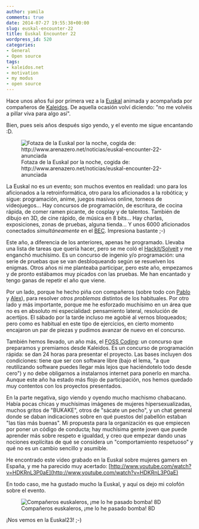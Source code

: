 ```yaml
---
author: yamila
comments: true
date: 2014-07-27 19:55:38+00:00
slug: euskal-encounter-22
title: Euskal Encounter 22
wordpress_id: 520
categories:
- General
- Open source
tags:
- kaleidos.net
- motivation
- my modus
- open source
---
```


Hace unos años fui por primera vez a la [Euskal](http://www.euskal.org/) animada y acompañada por compañeros de [Kaleidos](http://kaleidos.net). De aquella ocasión volví diciendo: "no me volvéis a pillar viva para algo así".

Bien, pues seis años después sigo yendo, y el evento me sigue encantando :D.
<figure>
  <img src="/images/2014/07/euskal-nigth.jpg"
       alt="Fotaza de la Euskal por la noche, cogida de: http://www.arenazero.net/noticias/euskal-encounter-22-anunciada" />
  <figcaption>Fotaza de la Euskal por la noche, cogida de: http://www.arenazero.net/noticias/euskal-encounter-22-anunciada</figcaption>
</figure>

<!-- more -->

La Euskal no es _un_ evento; son muchos eventos en realidad: uno para los aficionados a la retroinformática, otro para los aficionados a la robótica; y sigue: programación, anime, juegos masivos online, torneos de videojuegos... Hay concursos de programación, de escritura, de cocina rápida, de comer ramen picante, de cosplay y de talentos. También de dibujo en 3D, de cine rápido, de música en 8 bits... Hay charlas, exposiciones, zonas de pruebas, alguna tienda... Y unos 6000 aficionados conectados _simultáneamente_ en el [BEC](http://bilbaoexhibitioncentre.com/). Impresiona bastante ;-)

Este año, a diferencia de los anteriores, apenas he programado. Llevaba una lista de tareas que quería hacer, pero se me coló el [Hackit/Solveit](http://www.euskal.org/software-libre/hack-it-solve-it.html) y me enganchó muchísimo. Es un concurso de ingenio y/o programación: una serie de pruebas que se van desbloqueando según se resuelven los enigmas. Otros años ni me planteaba participar, pero este año, empezamos y de pronto estábamos muy picados con las pruebas. Me han encantado y tengo ganas de repetir el año que viene.

Por un lado, porque he hecho piña con compañeros (sobre todo con [Pablo](http://twitter.com/diacritica) y [Alex](http://twitter.com/lekum)), para resolver _otros problemas_ distintos de los habituales. Por otro lado y más importante, porque me he esforzado muchísimo en un área que no es en absoluto mi especialidad: pensamiento lateral, resolución de acertijos. El sábado por la tarde incluso me agobié al vernos bloqueados; pero como es habitual en este tipo de ejercicios, en cierto momento encajaron un par de piezas y pudimos avanzar de nuevo en el concurso.

También hemos llevado, un año más, el [FOSS Coding](http://www.euskal.org/software-libre/foss-coding.html): un concurso que preparamos y premiamos desde Kaleidos. Es un concurso de programación rápida: se dan 24 horas para presentar el proyecto. Las bases incluyen dos condiciones: tiene que ser con software libre (bajo el lema, "a que reutilizando software puedes llegar más lejos que haciéndotelo todo desde cero") y no debe obligarnos a instalarnos internet para ponerlo en marcha. Aunque este año ha estado más flojo de participación, nos hemos quedado muy contentos con los proyectos presentados.

En la parte negativa, sigo viendo y oyendo mucho machismo chabacano. Había pocas chicas y muchísimas imágenes de mujeres hipersexualizadas, muchos gritos de "BUKAKE", otros de "sácate un pecho", y un chat general donde se daban indicaciones sobre en qué puestos del pabellón estaban "las tías más buenas". Mi propuesta para la organización es que empiecen por poner un código de conducta; hay muchísima gente joven que puede aprender más sobre respeto e igualdad, y creo que empezar dando unas nociones explícitas de qué se considera un "comportamiento respetuoso" y qué no es un cambio sencillo y asumible.

He encontrado este vídeo grabado en la Euskal sobre mujeres gamers en España, y me ha parecido muy acertado: [http://www.youtube.com/watch?v=HDKRnL3P0aE](http://www.youtube.com/watch?v=HDKRnL3P0aE)

En todo caso, me ha gustado mucho la Euskal, y aquí os dejo mi colofón sobre el evento.

<figure>
  <img src="/images/2014/07/euskal22-txiki.jpg"
       alt="Compañeros euskaleros, ¡me lo he pasado bomba! 8D" />
  <figcaption>Compañeros euskaleros, ¡me lo he pasado bomba! 8D</figcaption>
</figure>

¡Nos vemos en la Euskal23! ;-)
